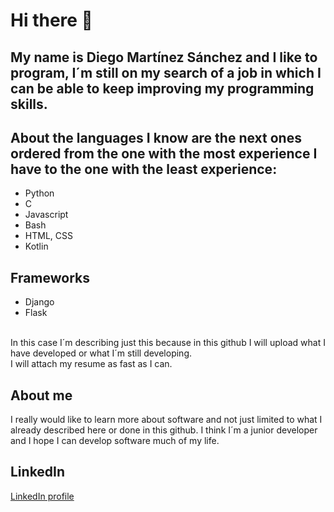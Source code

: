 # Hi there 👋

## My name is Diego Martínez Sánchez and I like to program, I´m still on my search of a job in which I can be able to keep improving my programming skills.
## About the languages I know are the next ones ordered from the one with the most experience I have to the one with the least experience:
* Python
* C
* Javascript
* Bash
* HTML, CSS
* Kotlin

## Frameworks
* Django
* Flask
<br>
In this case I´m describing just this because in this github I will upload what I have developed or what I´m still developing.<br>
I will attach my resume as fast as I can.<br>

## About me
I really would like to learn more about software and not just limited to what I already described here or done in this github. I think I´m a junior developer and I hope I can develop software much of my life.

## LinkedIn
[LinkedIn profile](https://mx.linkedin.com/in/diego-martinez-sanchez-688b0311a)
